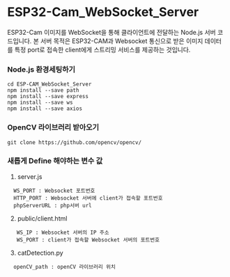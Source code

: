 # ESP32-Cam_WebSocket_Server
ESP32-Cam 이미지를 WebSocket을 통해 클라이언트에 전달하는 Node.js 서버 코드입니다.
본 서버 목적은 ESP32-CAM과 Websocket 통신으로 받은 이미지 데이터를 특정 port로 접속한 client에게 스트리밍 서비스를 제공하는 것입니다.

### Node.js 환경세팅하기
```
cd ESP-CAM_WebSocket_Server
npm install --save path
npm install --save express
npm install --save ws
npm install --save axios
```

### OpenCV 라이브러리 받아오기
```
git clone https://github.com/opencv/opencv/
```

### 새롭게 Define 해야하는 변수 값
1. server.js
```
  WS_PORT : Websocket 포트번호
  HTTP_PORT : Websocket 서버에 client가 접속할 포트번호
  phpServerURL : php서버 url
```

2. public/client.html
```
   WS_IP : Websocket 서버의 IP 주소
   WS_PORT : client가 접속할 Websocket 서버의 포트번호
```
   
3. catDetection.py
```
  openCV_path : openCV 라이브러리 위치
```
